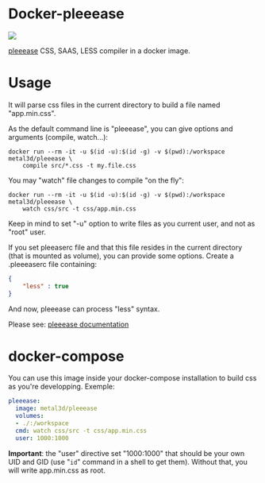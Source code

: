 # Docker-pleeease

[![](https://badge.imagelayers.io/metal3d/pleeease:latest.svg)](https://imagelayers.io/?images=metal3d/pleeease:latest 'Get your own badge on imagelayers.io')

[pleeease](http://pleeease.io/) CSS, SAAS, LESS compiler in a docker image.

# Usage

It will parse css files in the current directory to build a file named "app.min.css".

As the default command line is "pleeease", you can give options and arguments (compile, watch...):

```
docker run --rm -it -u $(id -u):$(id -g) -v $(pwd):/workspace metal3d/pleeease \
    compile src/*.css -t my.file.css
```

You may "watch" file changes to compile "on the fly":

```
docker run --rm -it -u $(id -u):$(id -g) -v $(pwd):/workspace metal3d/pleeease \
    watch css/src -t css/app.min.css
```

Keep in mind to set "-u" option to write files as you current user, and not as "root" user.

If you set pleeaserc file and that this file resides in the current directory (that is mounted as volume), you can provide some options. Create a .pleeeaserc file containing: 

```json
{
    "less" : true
}
```

And now, pleeease can process "less" syntax.

Please see: [pleeease documentation](http://pleeease.io/docs/)

# docker-compose

You can use this image inside your docker-compose installation to build css as you're developping. Exemple:

```yml
pleeease:
  image: metal3d/pleeease
  volumes:
  - ./:/workspace
  cmd: watch css/src -t css/app.min.css
  user: 1000:1000
```

**Important**: the "user" directive set "1000:1000" that should be your own UID and GID (use "`id`" command in a shell to get them). 
Without that, you will write app.min.css as root.



